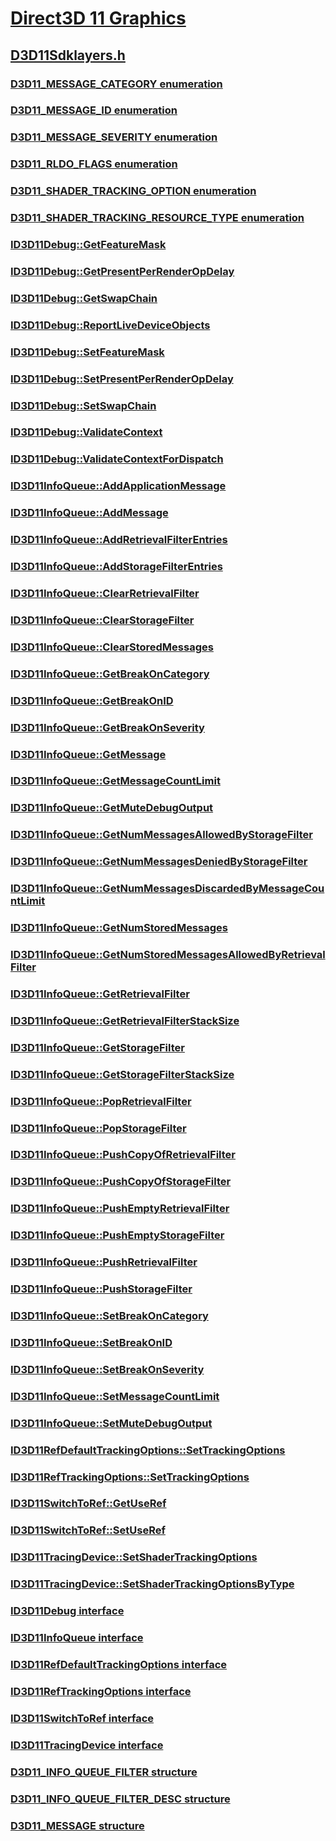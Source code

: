 # [Direct3D 11 Graphics](../_direct3d11/index.md)
## [D3D11Sdklayers.h](index.md)
### [D3D11_MESSAGE_CATEGORY enumeration](../d3d11sdklayers/ne-d3d11sdklayers-d3d11_message_category.md)
### [D3D11_MESSAGE_ID enumeration](../d3d11sdklayers/ne-d3d11sdklayers-d3d11_message_id.md)
### [D3D11_MESSAGE_SEVERITY enumeration](../d3d11sdklayers/ne-d3d11sdklayers-d3d11_message_severity.md)
### [D3D11_RLDO_FLAGS enumeration](../d3d11sdklayers/ne-d3d11sdklayers-d3d11_rldo_flags.md)
### [D3D11_SHADER_TRACKING_OPTION enumeration](../d3d11sdklayers/ne-d3d11sdklayers-d3d11_shader_tracking_option.md)
### [D3D11_SHADER_TRACKING_RESOURCE_TYPE enumeration](../d3d11sdklayers/ne-d3d11sdklayers-d3d11_shader_tracking_resource_type.md)
### [ID3D11Debug::GetFeatureMask](../d3d11sdklayers/nf-d3d11sdklayers-id3d11debug-getfeaturemask.md)
### [ID3D11Debug::GetPresentPerRenderOpDelay](../d3d11sdklayers/nf-d3d11sdklayers-id3d11debug-getpresentperrenderopdelay.md)
### [ID3D11Debug::GetSwapChain](../d3d11sdklayers/nf-d3d11sdklayers-id3d11debug-getswapchain.md)
### [ID3D11Debug::ReportLiveDeviceObjects](../d3d11sdklayers/nf-d3d11sdklayers-id3d11debug-reportlivedeviceobjects.md)
### [ID3D11Debug::SetFeatureMask](../d3d11sdklayers/nf-d3d11sdklayers-id3d11debug-setfeaturemask.md)
### [ID3D11Debug::SetPresentPerRenderOpDelay](../d3d11sdklayers/nf-d3d11sdklayers-id3d11debug-setpresentperrenderopdelay.md)
### [ID3D11Debug::SetSwapChain](../d3d11sdklayers/nf-d3d11sdklayers-id3d11debug-setswapchain.md)
### [ID3D11Debug::ValidateContext](../d3d11sdklayers/nf-d3d11sdklayers-id3d11debug-validatecontext.md)
### [ID3D11Debug::ValidateContextForDispatch](../d3d11sdklayers/nf-d3d11sdklayers-id3d11debug-validatecontextfordispatch.md)
### [ID3D11InfoQueue::AddApplicationMessage](../d3d11sdklayers/nf-d3d11sdklayers-id3d11infoqueue-addapplicationmessage.md)
### [ID3D11InfoQueue::AddMessage](../d3d11sdklayers/nf-d3d11sdklayers-id3d11infoqueue-addmessage.md)
### [ID3D11InfoQueue::AddRetrievalFilterEntries](../d3d11sdklayers/nf-d3d11sdklayers-id3d11infoqueue-addretrievalfilterentries.md)
### [ID3D11InfoQueue::AddStorageFilterEntries](../d3d11sdklayers/nf-d3d11sdklayers-id3d11infoqueue-addstoragefilterentries.md)
### [ID3D11InfoQueue::ClearRetrievalFilter](../d3d11sdklayers/nf-d3d11sdklayers-id3d11infoqueue-clearretrievalfilter.md)
### [ID3D11InfoQueue::ClearStorageFilter](../d3d11sdklayers/nf-d3d11sdklayers-id3d11infoqueue-clearstoragefilter.md)
### [ID3D11InfoQueue::ClearStoredMessages](../d3d11sdklayers/nf-d3d11sdklayers-id3d11infoqueue-clearstoredmessages.md)
### [ID3D11InfoQueue::GetBreakOnCategory](../d3d11sdklayers/nf-d3d11sdklayers-id3d11infoqueue-getbreakoncategory.md)
### [ID3D11InfoQueue::GetBreakOnID](../d3d11sdklayers/nf-d3d11sdklayers-id3d11infoqueue-getbreakonid.md)
### [ID3D11InfoQueue::GetBreakOnSeverity](../d3d11sdklayers/nf-d3d11sdklayers-id3d11infoqueue-getbreakonseverity.md)
### [ID3D11InfoQueue::GetMessage](../d3d11sdklayers/nf-d3d11sdklayers-id3d11infoqueue-getmessage.md)
### [ID3D11InfoQueue::GetMessageCountLimit](../d3d11sdklayers/nf-d3d11sdklayers-id3d11infoqueue-getmessagecountlimit.md)
### [ID3D11InfoQueue::GetMuteDebugOutput](../d3d11sdklayers/nf-d3d11sdklayers-id3d11infoqueue-getmutedebugoutput.md)
### [ID3D11InfoQueue::GetNumMessagesAllowedByStorageFilter](../d3d11sdklayers/nf-d3d11sdklayers-id3d11infoqueue-getnummessagesallowedbystoragefilter.md)
### [ID3D11InfoQueue::GetNumMessagesDeniedByStorageFilter](../d3d11sdklayers/nf-d3d11sdklayers-id3d11infoqueue-getnummessagesdeniedbystoragefilter.md)
### [ID3D11InfoQueue::GetNumMessagesDiscardedByMessageCountLimit](../d3d11sdklayers/nf-d3d11sdklayers-id3d11infoqueue-getnummessagesdiscardedbymessagecountlimit.md)
### [ID3D11InfoQueue::GetNumStoredMessages](../d3d11sdklayers/nf-d3d11sdklayers-id3d11infoqueue-getnumstoredmessages.md)
### [ID3D11InfoQueue::GetNumStoredMessagesAllowedByRetrievalFilter](../d3d11sdklayers/nf-d3d11sdklayers-id3d11infoqueue-getnumstoredmessagesallowedbyretrievalfilter.md)
### [ID3D11InfoQueue::GetRetrievalFilter](../d3d11sdklayers/nf-d3d11sdklayers-id3d11infoqueue-getretrievalfilter.md)
### [ID3D11InfoQueue::GetRetrievalFilterStackSize](../d3d11sdklayers/nf-d3d11sdklayers-id3d11infoqueue-getretrievalfilterstacksize.md)
### [ID3D11InfoQueue::GetStorageFilter](../d3d11sdklayers/nf-d3d11sdklayers-id3d11infoqueue-getstoragefilter.md)
### [ID3D11InfoQueue::GetStorageFilterStackSize](../d3d11sdklayers/nf-d3d11sdklayers-id3d11infoqueue-getstoragefilterstacksize.md)
### [ID3D11InfoQueue::PopRetrievalFilter](../d3d11sdklayers/nf-d3d11sdklayers-id3d11infoqueue-popretrievalfilter.md)
### [ID3D11InfoQueue::PopStorageFilter](../d3d11sdklayers/nf-d3d11sdklayers-id3d11infoqueue-popstoragefilter.md)
### [ID3D11InfoQueue::PushCopyOfRetrievalFilter](../d3d11sdklayers/nf-d3d11sdklayers-id3d11infoqueue-pushcopyofretrievalfilter.md)
### [ID3D11InfoQueue::PushCopyOfStorageFilter](../d3d11sdklayers/nf-d3d11sdklayers-id3d11infoqueue-pushcopyofstoragefilter.md)
### [ID3D11InfoQueue::PushEmptyRetrievalFilter](../d3d11sdklayers/nf-d3d11sdklayers-id3d11infoqueue-pushemptyretrievalfilter.md)
### [ID3D11InfoQueue::PushEmptyStorageFilter](../d3d11sdklayers/nf-d3d11sdklayers-id3d11infoqueue-pushemptystoragefilter.md)
### [ID3D11InfoQueue::PushRetrievalFilter](../d3d11sdklayers/nf-d3d11sdklayers-id3d11infoqueue-pushretrievalfilter.md)
### [ID3D11InfoQueue::PushStorageFilter](../d3d11sdklayers/nf-d3d11sdklayers-id3d11infoqueue-pushstoragefilter.md)
### [ID3D11InfoQueue::SetBreakOnCategory](../d3d11sdklayers/nf-d3d11sdklayers-id3d11infoqueue-setbreakoncategory.md)
### [ID3D11InfoQueue::SetBreakOnID](../d3d11sdklayers/nf-d3d11sdklayers-id3d11infoqueue-setbreakonid.md)
### [ID3D11InfoQueue::SetBreakOnSeverity](../d3d11sdklayers/nf-d3d11sdklayers-id3d11infoqueue-setbreakonseverity.md)
### [ID3D11InfoQueue::SetMessageCountLimit](../d3d11sdklayers/nf-d3d11sdklayers-id3d11infoqueue-setmessagecountlimit.md)
### [ID3D11InfoQueue::SetMuteDebugOutput](../d3d11sdklayers/nf-d3d11sdklayers-id3d11infoqueue-setmutedebugoutput.md)
### [ID3D11RefDefaultTrackingOptions::SetTrackingOptions](../d3d11sdklayers/nf-d3d11sdklayers-id3d11refdefaulttrackingoptions-settrackingoptions.md)
### [ID3D11RefTrackingOptions::SetTrackingOptions](../d3d11sdklayers/nf-d3d11sdklayers-id3d11reftrackingoptions-settrackingoptions.md)
### [ID3D11SwitchToRef::GetUseRef](../d3d11sdklayers/nf-d3d11sdklayers-id3d11switchtoref-getuseref.md)
### [ID3D11SwitchToRef::SetUseRef](../d3d11sdklayers/nf-d3d11sdklayers-id3d11switchtoref-setuseref.md)
### [ID3D11TracingDevice::SetShaderTrackingOptions](../d3d11sdklayers/nf-d3d11sdklayers-id3d11tracingdevice-setshadertrackingoptions.md)
### [ID3D11TracingDevice::SetShaderTrackingOptionsByType](../d3d11sdklayers/nf-d3d11sdklayers-id3d11tracingdevice-setshadertrackingoptionsbytype.md)
### [ID3D11Debug interface](../d3d11sdklayers/nn-d3d11sdklayers-id3d11debug.md)
### [ID3D11InfoQueue interface](../d3d11sdklayers/nn-d3d11sdklayers-id3d11infoqueue.md)
### [ID3D11RefDefaultTrackingOptions interface](../d3d11sdklayers/nn-d3d11sdklayers-id3d11refdefaulttrackingoptions.md)
### [ID3D11RefTrackingOptions interface](../d3d11sdklayers/nn-d3d11sdklayers-id3d11reftrackingoptions.md)
### [ID3D11SwitchToRef interface](../d3d11sdklayers/nn-d3d11sdklayers-id3d11switchtoref.md)
### [ID3D11TracingDevice interface](../d3d11sdklayers/nn-d3d11sdklayers-id3d11tracingdevice.md)
### [D3D11_INFO_QUEUE_FILTER structure](../d3d11sdklayers/ns-d3d11sdklayers-d3d11_info_queue_filter.md)
### [D3D11_INFO_QUEUE_FILTER_DESC structure](../d3d11sdklayers/ns-d3d11sdklayers-d3d11_info_queue_filter_desc.md)
### [D3D11_MESSAGE structure](../d3d11sdklayers/ns-d3d11sdklayers-d3d11_message.md)
